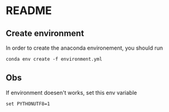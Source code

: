 # README

## Create environment

In order to create the anaconda environement, you should run

    conda env create -f environment.yml

## Obs

If environment doesen't works, set this env variable

    set PYTHONUTF8=1
